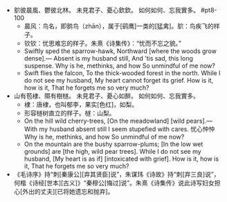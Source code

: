 - 鴥彼晨風、鬱彼北林。
未見君子、憂心欽欽。
如何如何、忘我實多。 #pt8-100
    - 晨风：鸟名，即鹯鸟（zhān），属于[鹞鹰]一类的[猛禽]。鴥：鸟疾飞的样子。
    - 钦钦：忧思难忘的样子。朱熹《诗集传》：“忧而不忘之貌。”
    - Swiftly sped the sparrow-hawk,
Northward [where the woods grow dense].—
Absent is my husband still,
And ’tis sad, this long suspense.
Why is he, methinks, and how
So unmindful of me now?
    - Swift flies the falcon,
To the thick-wooded forest in the north.
While I do not see my husband,
My heart cannot forget its grief.
How is it, how is it,
That he forgets me so very much?
- 山有苞棣、隰有樹檖。
未見君子、憂心如醉。
如何如何、忘我實多。
    - 棣：唐棣，也叫郁李，果实[色红]，如梨。
    - 形容檖树直立的样子。檖：山梨。
    - On the hill wild cherry-trees,
[On the meadowland] [wild pears].—
With my husband absent still
I seem stupefied with cares. 忧心忡忡
Why is he, methinks, and how
So unmindful of me now?
    - On the mountain are the bushy sparrow-plums;
[In the low wet grounds] are [the high, wild pear trees].
While I do not see my husband,
[My heart is as if] [intoxicated with grief].
How is it, how is it,
That he forgets me so very much?
- 《毛诗序》持“刺[秦康公][弃其贤臣]说”，朱谋玮《诗故》持“刺[弃三良]说”，何楷《诗经[世本][古义]》“秦穆公[悔过]说”。朱熹《诗集传》说此诗写妇女担心[外出的丈夫][已将她遗忘和抛弃]。
